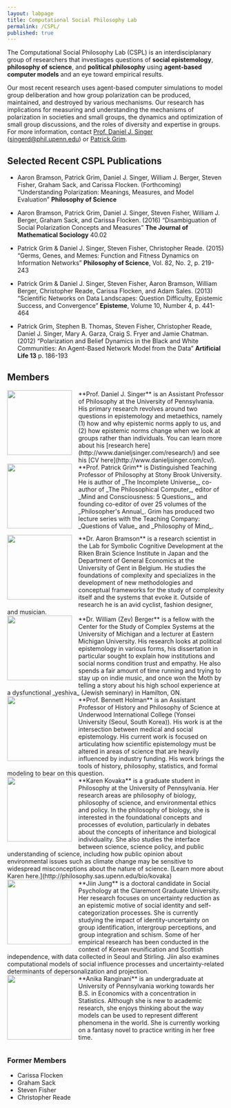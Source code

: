 ```yaml
---
layout: labpage
title: Computational Social Philosophy Lab
permalink: /CSPL/
published: true
---
```


The Computational Social Philosophy Lab (CSPL) is an interdisciplanary group of researchers that investiages questions of **social epistemology**, **philosophy of science**, and **political philosophy** using **agent-based computer models** and an eye toward empirical results.

Our most recent research uses agent-based computer simulations to model group deliberation and how group polarization can be produced, maintained, and destroyed by various mechanisms. Our research has implications for measuring and understanding the mechanisms of polarization in societies and small groups, the dynamics and optimization of small group discussions, and the roles of diversity and expertise in groups. For more information, contact [Prof. Daniel J. Singer](http://www.danieljsinger.com) ([singerd@phil.upenn.edu](mailto:singerd@phil.upenn.edu)) or [Patrick Grim](http://www.pgrim.org/).


## Selected Recent CSPL Publications

- Aaron Bramson, Patrick Grim, Daniel J. Singer, William J. Berger, Steven Fisher, Graham
Sack, and Carissa Flocken. (Forthcoming) “Understanding Polarization: Meanings, Measures,
and Model Evaluation” **Philosophy of Science**

- Aaron Bramson, Patrick Grim, Daniel J. Singer, Steven Fisher, William J. Berger, Graham
Sack, and Carissa Flocken. (2016) “Disambiguation of Social Polarization Concepts
and Measures” **The Journal of Mathematical Sociology** 40.02 

- Patrick Grim & Daniel J. Singer, Steven Fisher, Christopher Reade. (2015) “Germs, Genes, and Memes: Function and Fitness Dynamics on Information Networks” **Philosophy of Science**, Vol. 82, No. 2, p. 219-243

- Patrick Grim & Daniel J. Singer, Steven Fisher, Aaron Bramson, William Berger, Christopher
Reade, Carissa Flocken, and Adam Sales. (2013) “Scientific Networks on Data Landscapes:
Question Difficulty, Epistemic Success, and Convergence” **Episteme**, Volume 10, Number 4, p. 441-464

- Patrick Grim, Stephen B. Thomas, Steven Fisher, Christopher Reade, Daniel J. Singer, Mary A. Garza, Craig S. Fryer and Jamie Chatman. (2012) “Polarization and Belief Dynamics in the Black and White Communities: An Agent-Based Network Model from the Data” **Artificial Life 13** p. 186-193



## Members

<img src="http://www.danieljsinger.com/images/mephoto.png" style="width: 150px; float: left; margin: 0px 15px 15px 0px;" />
**Prof. Daniel J. Singer** is an Assistant Professor of Philosophy at the University of Pennsylvania.  His primary research revolves around two questions in epistemology and metaethics, namely (1) how and why epistemic norms apply to us, and (2) how epistemic norms change when we look at groups rather than individuals.  You can learn more about his [research here](http://www.danieljsinger.com/research/) and see his [CV here](http://www.danieljsinger.com/cv/).


<br style="clear:both" />


<img src="http://www.danieljsinger.com/images/Grim.jpg" style="width: 150px; float: left; margin: 0px 15px 15px 0px;" />
**Prof. Patrick Grim** is Distinguished Teaching Professor of Philosophy at Stony Brook University. He is author of _The Incomplete Universe_, co-author of _The Philosophical Computer_, editor of _Mind and Consciousness: 5 Questions_, and founding co-editor of over 25 volumes of the _Philosopher's Annual_. Grim has produced two lecture series with the Teaching Company: _Questions of Value_ and _Philosophy of Mind_.


<br style="clear:both" />


<img src="http://www.danieljsinger.com/images/Aaron.jpg" style="width: 150px; float: left; margin: 0px 15px 15px 0px;" />
**Dr. Aaron Bramson** is a research scientist in the Lab for Symbolic Cognitive Development at the Riken Brain Science Institute in Japan and the Department of General Economics at the University of Gent in Belgium.  He studies the foundations of complexity and specializes in the development of new methodologies and conceptual frameworks for the study of complexity itself and the systems that evoke it.  Outside of research he is an avid cyclist, fashion designer, and musician.


<br style="clear:both" />


<img src="http://www.danieljsinger.com/images/Zev.jpg" style="width: 150px; float: left; margin: 0px 15px 15px 0px;" />
**Dr. William (Zev) Berger** is a fellow with the Center for the Study of Complex Systems at the University of Michigan and a lecturer at Eastern Michigan University. His research looks at political epistemology in various forms, his dissertation in particular sought to explain how institutions and social norms condition trust and empathy. He also spends a fair amount of time running and trying to stay up on indie music, and once won the Moth by telling a story about his high school experience at a dysfunctional _yeshiva_ (Jewish seminary) in Hamilton, ON.


<br style="clear:both" />


<img src="http://www.danieljsinger.com/images/Bennett.jpg" style="width: 150px; float: left; margin: 0px 15px 15px 0px;" />
**Prof. Bennett Holman** is an Assistant Professor of History and Philosophy of Science at Underwood International College (Yonsei University (Seoul, South Korea)).  His work is at the intersection between medical and social epistemology.  His current work is focused on articulating how scientific epistemology must be altered in areas of science that are heavily influenced by industry funding.  His work brings the tools of history, philosophy, statistics, and formal modeling to bear on this question.


<br style="clear:both" />


<img src="http://www.danieljsinger.com/images/Karen.jpg" style="width: 150px; float: left; margin: 0px 15px 15px 0px;" />
**Karen Kovaka** is a graduate student in Philosophy at the University of Pennsylvania. Her research areas are philosophy of biology, philosophy of science, and environmental ethics and policy. In the philosophy of biology, she is interested in the foundational concepts and processes of evolution, particularly in debates about the concepts of inheritance and biological individuality. She also studies the interface between science, science policy, and public understanding of science, including how public opinion about environmental issues such as climate change may be sensitive to widespread misconceptions about the nature of science. [Learn more about Karen here.](http://philosophy.sas.upenn.edu/bio/kovaka)


<br style="clear:both" />


<img src="http://www.danieljsinger.com/images/Jiin.jpg" style="width: 150px; float: left; margin: 0px 15px 15px 0px;" />
**Jiin Jung** is a doctoral candidate in Social Psychology at the Claremont Graduate University. Her research focuses on uncertainty reduction as an epistemic motive of social identity and self-categorization processes. She is currently studying the impact of identity-uncertainty on group identification, intergroup perceptions, and group integration and schism. Some of her empirical research has been conducted in the context of Korean reunification and Scottish independence, with data collected in Seoul and Stirling. Jiin also examines computational models of social influence processes and uncertainty-related determinants of depersonalization and projection.


<br style="clear:both" />


<img src="http://www.danieljsinger.com/images/Anika.jpg" style="width: 150px; float: left; margin: 0px 15px 15px 0px;" />
**Anika Ranginani** is an undergraduate at University of Pennsylvania working towards her B.S. in Economics with a concentration in Statistics. Although she is new to academic research, she enjoys thinking about the way models can be used to represent different phenomena in the world. She is currently working on a fantasy novel to practice writing in her free time. 


<br style="clear:both" />




### Former Members
* Carissa Flocken
* Graham Sack
* Steven Fisher
* Christopher Reade
